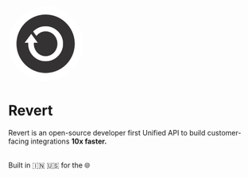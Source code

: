 <p>
<img width="150" style="border-radius:75px;" src="./logo.png"/>
<h1 ><b>Revert</b></h1>

Revert is an open-source developer first Unified API to build customer-facing integrations <b>10x faster.</b>

<br/>
Built in 🇮🇳 🇺🇸 for the 🌐
